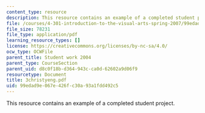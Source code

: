 ```yaml
---
content_type: resource
description: This resource contains an example of a completed student project.
file: /courses/4-301-introduction-to-the-visual-arts-spring-2007/99edad9e067e426fc30a93a1fdd492c5_3christyeng.pdf
file_size: 78231
file_type: application/pdf
learning_resource_types: []
license: https://creativecommons.org/licenses/by-nc-sa/4.0/
ocw_type: OCWFile
parent_title: Student work 2004
parent_type: CourseSection
parent_uid: d8c0f18b-d364-943c-ca0d-62602a9d06f9
resourcetype: Document
title: 3christyeng.pdf
uid: 99edad9e-067e-426f-c30a-93a1fdd492c5
---
```

This resource contains an example of a completed student project.